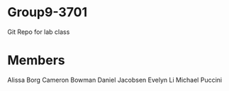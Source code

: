 # Group9-3701

Git Repo for lab class

# Members

Alissa Borg
Cameron Bowman
Daniel Jacobsen
Evelyn Li
Michael Puccini
